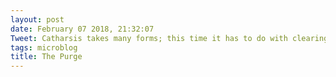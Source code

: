 ```yaml
---
layout: post
date: February 07 2018, 21:32:07
Tweet: Catharsis takes many forms; this time it has to do with clearing my Instapaper queue, IFTTT applets, and iOS automation workflows.
tags: microblog
title: The Purge
---
```




